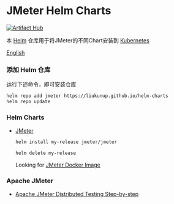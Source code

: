 # JMeter Helm Charts

[![Artifact Hub](https://img.shields.io/endpoint?url=https://artifacthub.io/badge/repository/jmeter)](https://artifacthub.io/packages/search?repo=jmeter)

本 [Helm](https://helm.sh) 仓库用于将JMeter的不同Chart安装到 [Kubernetes](https://kubernetes.io)

[English](README_en.md)

### 添加 Helm 仓库

运行下述命令，即可安装仓库

```bash
helm repo add jmeter https://liukunup.github.io/helm-charts
helm repo update
```

### Helm Charts

* [JMeter](https://liukunup.github.io/helm-charts/)

  ```bash
  helm install my-release jmeter/jmeter
  ```

  ```bash
  helm delete my-release
  ```

  Looking for [JMeter Docker Image](https://github.com/liukunup/JMeter)

### Apache JMeter

- [Apache JMeter Distributed Testing Step-by-step](https://jmeter.apache.org/usermanual/jmeter_distributed_testing_step_by_step.html)
